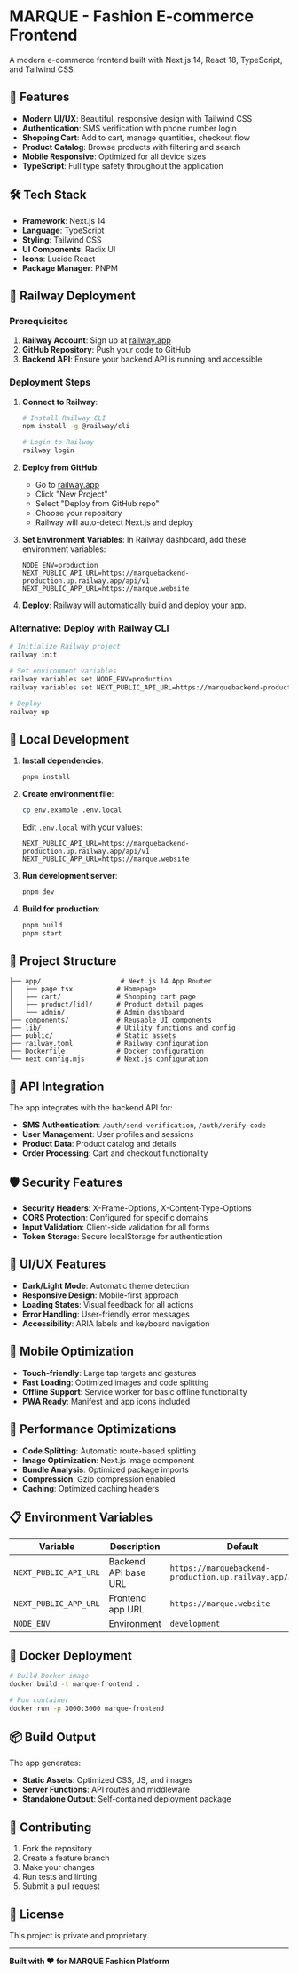 # MARQUE - Fashion E-commerce Frontend

A modern e-commerce frontend built with Next.js 14, React 18, TypeScript, and Tailwind CSS.

## 🚀 Features

- **Modern UI/UX**: Beautiful, responsive design with Tailwind CSS
- **Authentication**: SMS verification with phone number login
- **Shopping Cart**: Add to cart, manage quantities, checkout flow
- **Product Catalog**: Browse products with filtering and search
- **Mobile Responsive**: Optimized for all device sizes
- **TypeScript**: Full type safety throughout the application

## 🛠️ Tech Stack

- **Framework**: Next.js 14
- **Language**: TypeScript
- **Styling**: Tailwind CSS
- **UI Components**: Radix UI
- **Icons**: Lucide React
- **Package Manager**: PNPM

## 🚀 Railway Deployment

### Prerequisites

1. **Railway Account**: Sign up at [railway.app](https://railway.app)
2. **GitHub Repository**: Push your code to GitHub
3. **Backend API**: Ensure your backend API is running and accessible

### Deployment Steps

1. **Connect to Railway**:

   ```bash
   # Install Railway CLI
   npm install -g @railway/cli

   # Login to Railway
   railway login
   ```

2. **Deploy from GitHub**:

   - Go to [railway.app](https://railway.app)
   - Click "New Project"
   - Select "Deploy from GitHub repo"
   - Choose your repository
   - Railway will auto-detect Next.js and deploy

3. **Set Environment Variables**:
   In Railway dashboard, add these environment variables:

   ```
   NODE_ENV=production
   NEXT_PUBLIC_API_URL=https://marquebackend-production.up.railway.app/api/v1
   NEXT_PUBLIC_APP_URL=https://marque.website
   ```

4. **Deploy**:
   Railway will automatically build and deploy your app.

### Alternative: Deploy with Railway CLI

```bash
# Initialize Railway project
railway init

# Set environment variables
railway variables set NODE_ENV=production
railway variables set NEXT_PUBLIC_API_URL=https://marquebackend-production.up.railway.app/api/v1

# Deploy
railway up
```

## 🔧 Local Development

1. **Install dependencies**:

   ```bash
   pnpm install
   ```

2. **Create environment file**:

   ```bash
   cp env.example .env.local
   ```

   Edit `.env.local` with your values:

   ```
   NEXT_PUBLIC_API_URL=https://marquebackend-production.up.railway.app/api/v1
   NEXT_PUBLIC_APP_URL=https://marque.website
   ```

3. **Run development server**:

   ```bash
   pnpm dev
   ```

4. **Build for production**:
   ```bash
   pnpm build
   pnpm start
   ```

## 📁 Project Structure

```
├── app/                    # Next.js 14 App Router
│   ├── page.tsx           # Homepage
│   ├── cart/              # Shopping cart page
│   ├── product/[id]/      # Product detail pages
│   └── admin/             # Admin dashboard
├── components/            # Reusable UI components
├── lib/                   # Utility functions and config
├── public/                # Static assets
├── railway.toml           # Railway configuration
├── Dockerfile             # Docker configuration
└── next.config.mjs        # Next.js configuration
```

## 🔗 API Integration

The app integrates with the backend API for:

- **SMS Authentication**: `/auth/send-verification`, `/auth/verify-code`
- **User Management**: User profiles and sessions
- **Product Data**: Product catalog and details
- **Order Processing**: Cart and checkout functionality

## 🛡️ Security Features

- **Security Headers**: X-Frame-Options, X-Content-Type-Options
- **CORS Protection**: Configured for specific domains
- **Input Validation**: Client-side validation for all forms
- **Token Storage**: Secure localStorage for authentication

## 🎨 UI/UX Features

- **Dark/Light Mode**: Automatic theme detection
- **Responsive Design**: Mobile-first approach
- **Loading States**: Visual feedback for all actions
- **Error Handling**: User-friendly error messages
- **Accessibility**: ARIA labels and keyboard navigation

## 📱 Mobile Optimization

- **Touch-friendly**: Large tap targets and gestures
- **Fast Loading**: Optimized images and code splitting
- **Offline Support**: Service worker for basic offline functionality
- **PWA Ready**: Manifest and app icons included

## 🔧 Performance Optimizations

- **Code Splitting**: Automatic route-based splitting
- **Image Optimization**: Next.js Image component
- **Bundle Analysis**: Optimized package imports
- **Compression**: Gzip compression enabled
- **Caching**: Optimized caching headers

## 📋 Environment Variables

| Variable              | Description          | Default                                                  |
| --------------------- | -------------------- | -------------------------------------------------------- |
| `NEXT_PUBLIC_API_URL` | Backend API base URL | `https://marquebackend-production.up.railway.app/api/v1` |
| `NEXT_PUBLIC_APP_URL` | Frontend app URL     | `https://marque.website`                                 |
| `NODE_ENV`            | Environment          | `development`                                            |

## 🐳 Docker Deployment

```bash
# Build Docker image
docker build -t marque-frontend .

# Run container
docker run -p 3000:3000 marque-frontend
```

## 📦 Build Output

The app generates:

- **Static Assets**: Optimized CSS, JS, and images
- **Server Functions**: API routes and middleware
- **Standalone Output**: Self-contained deployment package

## 🤝 Contributing

1. Fork the repository
2. Create a feature branch
3. Make your changes
4. Run tests and linting
5. Submit a pull request

## 📄 License

This project is private and proprietary.

---

**Built with ❤️ for MARQUE Fashion Platform**
